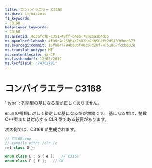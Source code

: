 ```yaml
---
title: コンパイラエラー C3168
ms.date: 11/04/2016
f1_keywords:
- C3168
helpviewer_keywords:
- C3168
ms.assetid: 4c36fcfb-c351-48ff-b4eb-78d2aa1b4d55
ms.openlocfilehash: 4f09c7e250b4c2b02ba2db582f92d54336bed673
ms.sourcegitcommit: 16fa847794b60bf40c67d20f74751a67fccb602e
ms.translationtype: MT
ms.contentlocale: ja-JP
ms.lasthandoff: 12/03/2019
ms.locfileid: "74761791"
---
```

# <a name="compiler-error-c3168"></a>コンパイラエラー C3168

' type ': 列挙型の基になる型が正しくありません。

`enum` の種類に対して指定した基になる型が無効です。 基になる型は、整数C++型または対応する CLR 型である必要があります。

次の例では、C3168 が生成されます。

```cpp
// C3168.cpp
// compile with: /clr /c
ref class G{};

enum class E : G { e };   // C3168
enum class F { f };   // OK
```
